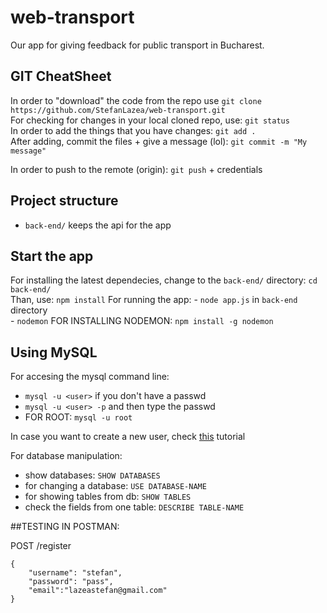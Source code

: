 # web-transport
Our app for giving feedback for public transport in Bucharest.


## GIT CheatSheet

In order to "download" the code from the repo use ```git clone https://github.com/StefanLazea/web-transport.git```  
For checking for changes in your local cloned repo, use: ```git status```  
In order to add the things that you have changes: ```git add . ```  
After adding, commit the files + give a message (lol): ```git commit -m "My message"```  

In order to push to the remote (origin): ```git push``` + credentials   


## Project structure
- `back-end/` keeps the api for the app


## Start the app  
For installing the latest dependecies, change to the `back-end/` directory: ```cd back-end/```  
Than, use: ```npm install```
For running the app:
    - ```node app.js``` in `back-end` directory  
    - ```nodemon```  FOR INSTALLING NODEMON: ```npm install -g nodemon``` 

## Using MySQL 

For accesing the mysql command line:  
- ```mysql -u <user>``` if you don't have a passwd  
- ```mysql -u <user> -p``` and then type the passwd  
- FOR ROOT: ```mysql -u root```

In case you want to create a new user, check [this](https://ebu.gitbook.io/webtech-superheroes/configurare-mediu-de-lucru/mysql) tutorial  

For database manipulation:  
- show databases: ```SHOW DATABASES```  
- for changing a database: ```USE DATABASE-NAME```  
- for showing tables from db: ```SHOW TABLES```  
- check the fields from one table: ```DESCRIBE TABLE-NAME```  

##TESTING IN POSTMAN:

POST /register  
```
{
	"username": "stefan",
	"password": "pass",
	"email":"lazeastefan@gmail.com"
}
```
